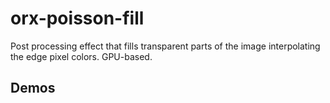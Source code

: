 # orx-poisson-fill

Post processing effect that fills transparent parts of the image interpolating the edge pixel colors. GPU-based.

<!-- __demos__ -->
## Demos